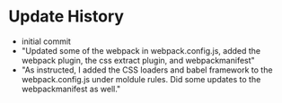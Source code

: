 # Update History 

- initial commit
- "Updated some of the webpack in webpack.config.js, added the webpack plugin, the css extract plugin, and webpackmanifest"
- "As instructed, I added the CSS loaders and babel framework to the webpack.config.js under moldule rules. Did some updates to the webpackmanifest as well."